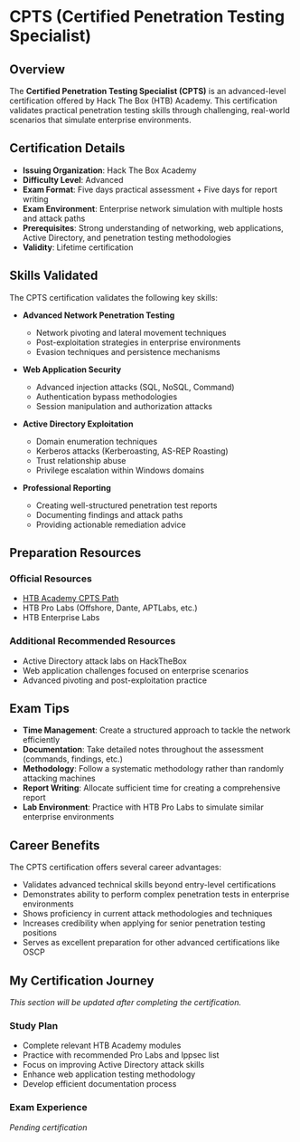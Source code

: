 # CPTS (Certified Penetration Testing Specialist)

## Overview
The **Certified Penetration Testing Specialist (CPTS)** is an advanced-level certification offered by Hack The Box (HTB) Academy. This certification validates practical penetration testing skills through challenging, real-world scenarios that simulate enterprise environments.

## Certification Details

- **Issuing Organization**: Hack The Box Academy
- **Difficulty Level**: Advanced
- **Exam Format**: Five days practical assessment + Five days for report writing
- **Exam Environment**: Enterprise network simulation with multiple hosts and attack paths
- **Prerequisites**: Strong understanding of networking, web applications, Active Directory, and penetration testing methodologies
- **Validity**: Lifetime certification

## Skills Validated

The CPTS certification validates the following key skills:

- **Advanced Network Penetration Testing**
  - Network pivoting and lateral movement techniques
  - Post-exploitation strategies in enterprise environments
  - Evasion techniques and persistence mechanisms

- **Web Application Security**
  - Advanced injection attacks (SQL, NoSQL, Command)
  - Authentication bypass methodologies
  - Session manipulation and authorization attacks

- **Active Directory Exploitation**
  - Domain enumeration techniques
  - Kerberos attacks (Kerberoasting, AS-REP Roasting)
  - Trust relationship abuse
  - Privilege escalation within Windows domains

- **Professional Reporting**
  - Creating well-structured penetration test reports
  - Documenting findings and attack paths
  - Providing actionable remediation advice

## Preparation Resources

### Official Resources
- [HTB Academy CPTS Path](https://academy.hackthebox.com/preview/certifications/htb-certified-penetration-testing-specialist/)
- HTB Pro Labs (Offshore, Dante, APTLabs, etc.)
- HTB Enterprise Labs

### Additional Recommended Resources
- Active Directory attack labs on HackTheBox
- Web application challenges focused on enterprise scenarios
- Advanced pivoting and post-exploitation practice

## Exam Tips

- **Time Management**: Create a structured approach to tackle the network efficiently
- **Documentation**: Take detailed notes throughout the assessment (commands, findings, etc.)
- **Methodology**: Follow a systematic methodology rather than randomly attacking machines
- **Report Writing**: Allocate sufficient time for creating a comprehensive report
- **Lab Environment**: Practice with HTB Pro Labs to simulate similar enterprise environments

## Career Benefits

The CPTS certification offers several career advantages:

- Validates advanced technical skills beyond entry-level certifications
- Demonstrates ability to perform complex penetration tests in enterprise environments
- Shows proficiency in current attack methodologies and techniques
- Increases credibility when applying for senior penetration testing positions
- Serves as excellent preparation for other advanced certifications like OSCP

## My Certification Journey

_This section will be updated after completing the certification._

### Study Plan
- Complete relevant HTB Academy modules
- Practice with recommended Pro Labs and Ippsec list
- Focus on improving Active Directory attack skills
- Enhance web application testing methodology
- Develop efficient documentation process

### Exam Experience
_Pending certification_
